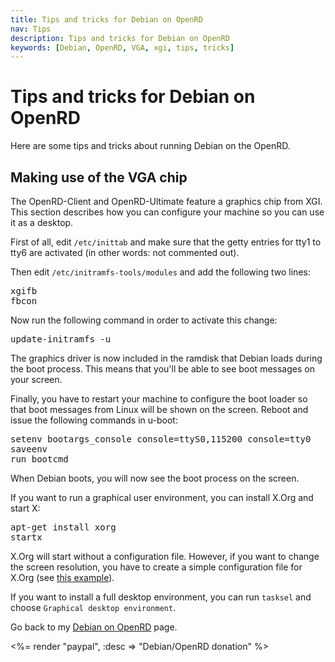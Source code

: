 ```yaml
---
title: Tips and tricks for Debian on OpenRD
nav: Tips
description: Tips and tricks for Debian on OpenRD
keywords: [Debian, OpenRD, VGA, xgi, tips, tricks]
---
```


<h1>Tips and tricks for Debian on OpenRD</h1>

Here are some tips and tricks about running Debian on the OpenRD.

<h2><a id = "vga">Making use of the VGA chip</a></h2>

The OpenRD-Client and OpenRD-Ultimate feature a graphics chip from XGI.
This section describes how you can configure your machine so you can use
it as a desktop.

First of all, edit `/etc/inittab` and make sure that the getty entries for
tty1 to tty6 are activated (in other words: not commented out).

Then edit `/etc/initramfs-tools/modules` and add the following two lines:

<div class="code">
<pre>
xgifb
fbcon
</pre>
</div>

Now run the following command in order to activate this change:

<div class="code">
<pre>
update-initramfs -u
</pre>
</div>

The graphics driver is now included in the ramdisk that Debian loads
during the boot process.  This means that you'll be able to see boot
messages on your screen.

Finally, you have to restart your machine to configure the boot loader
so that boot messages from Linux will be shown on the screen.  Reboot
and issue the following commands in u-boot:

<div class="code">
<pre>
setenv bootargs_console console=ttyS0,115200 console=tty0
saveenv
run bootcmd
</pre>
</div>

When Debian boots, you will now see the boot process on the screen.

If you want to run a graphical user environment, you can install X.Org
and start X:

<div class="code">
<pre>
apt-get install xorg
startx
</pre>
</div>

X.Org will start without a configuration file.  However, if you want to
change the screen resolution, you have to create a simple configuration
file for X.Org (see <a href = "../files/xorg.conf">this example</a>).

If you want to install a full desktop environment, you can run `tasksel`
and choose `Graphical desktop environment`.

Go back to my <a href = "..">Debian on OpenRD</a> page.

<%= render "paypal", :desc => "Debian/OpenRD donation" %>

